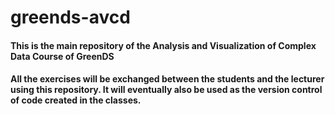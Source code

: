 # greends-avcd

#### This is the main repository of the Analysis and Visualization of Complex Data Course of GreenDS

#### All the exercises will be exchanged between the students and the lecturer using this repository. It will eventually also be used as the version control of code created in the classes.
